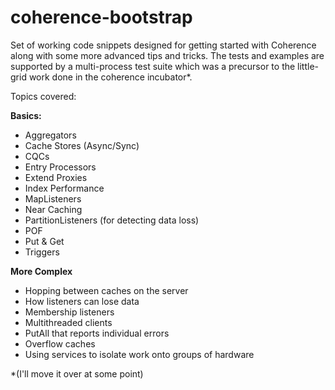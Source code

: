 coherence-bootstrap
===================

Set of working code snippets designed for getting started with Coherence along with some more advanced tips and tricks.
The tests and examples are supported by a multi-process test suite which was a precursor to the little-grid work done
in the coherence incubator*.

Topics covered:

**Basics:**
* Aggregators
* Cache Stores (Async/Sync)
* CQCs
* Entry Processors
* Extend Proxies
* Index Performance
* MapListeners
* Near Caching
* PartitionListeners (for detecting data loss)
* POF
* Put & Get
* Triggers

**More Complex**
* Hopping between caches on the server
* How listeners can lose data
* Membership listeners
* Multithreaded clients
* PutAll that reports individual errors
* Overflow caches
* Using services to isolate work onto groups of hardware



*(I'll move it over at some point)